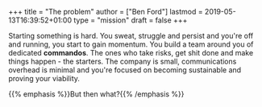 +++
title = "The problem"
author = ["Ben Ford"]
lastmod = 2019-05-13T16:39:52+01:00
type = "mission"
draft = false
+++

Starting something is hard. You sweat, struggle and persist and you're off and
running, you start to gain momentum. You build a team around you of dedicated
**commandos**. The ones who take risks, get shit done and make things happen - the
starters. The company is small, communications overhead is minimal and you're
focused on becoming sustainable and proving your viability.

{{% emphasis %}}But then what?{{% /emphasis %}}
